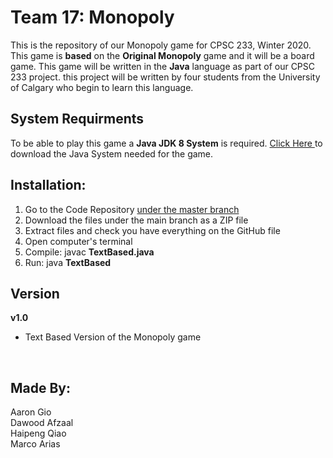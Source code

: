 # Team 17: Monopoly
This is the repository of our Monopoly game for CPSC 233, Winter 2020.</br>
This game is **based** on the **Original Monopoly** game and it will be a board game. This game will be written in the **Java** language as part of our CPSC 233 project. this project will be written by four students from the University of Calgary who begin to learn this language.</br>

## System Requirments
To be able to play this game a **Java JDK 8 System** is required. <a href  = "https://www.oracle.com/technetwork/java/javase/downloads/jdk8-downloads-2133151.html"> Click Here </a> to download the Java System needed for the game. </br>

## Installation:
1) Go to the Code Repository <a href = "https://github.com/PiSauce/monopoly"> under the master branch </a> </br>
2) Download the files under the main branch as a ZIP file</br>
3) Extract files and check you have everything on the GitHub file</br>
4) Open computer's terminal</br>
5) Compile: javac **TextBased.java**</br>
6) Run: java **TextBased**

## Version
**v1.0** </br>
- Text Based Version of the Monopoly game</br>
</br>

## Made By:
Aaron Gio </br>
Dawood Afzaal</br>
Haipeng Qiao </br>
Marco Arias </br>

